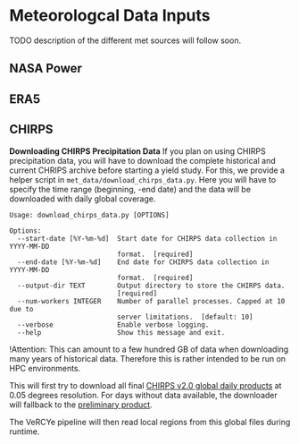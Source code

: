 # Meteorologcal Data Inputs

TODO description of the different met sources will follow soon.

## NASA Power

## ERA5

## CHIRPS

**Downloading CHIRPS Precipitation Data**
If you plan on using CHIRPS precipitation data, you will have to download the complete historical and current CHRIPS archive before starting a yield study.
For this, we provide a helper script in `met_data/download_chirps_data.py`. Here you will have to specify the time range (beginning, -end date) and the data will be downloaded with daily global coverage.

```
Usage: download_chirps_data.py [OPTIONS]

Options:
  --start-date [%Y-%m-%d]  Start date for CHIRPS data collection in YYYY-MM-DD
                           format.  [required]
  --end-date [%Y-%m-%d]    End date for CHIRPS data collection in YYYY-MM-DD
                           format.  [required]
  --output-dir TEXT        Output directory to store the CHIRPS data.
                           [required]
  --num-workers INTEGER    Number of parallel processes. Capped at 10 due to
                           server limitations.  [default: 10]
  --verbose                Enable verbose logging.
  --help                   Show this message and exit.
```

!Attention: This can amount to a few hundred GB of data when downloading many years of historical data. Therefore this is rather intended to be run on HPC environments.

This will first try to download all final [CHIRPS v2.0 global daily products](https://data.chc.ucsb.edu/products/CHIRPS-2.0/global_daily/cogs/p05/) at 0.05 degrees resolution. For days without data available, the downloader will fallback to the [preliminary product](https://data.chc.ucsb.edu/products/CHIRPS-2.0/prelim/global_daily/tifs/p05/).

The VeRCYe pipeline will then read local regions from this global files during runtime.
